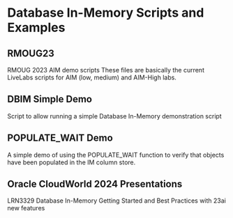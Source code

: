 # Database In-Memory Scripts and Examples

## RMOUG23

RMOUG 2023 AIM demo scripts
These files are basically the current LiveLabs scripts for AIM (low, medium) and AIM-High labs.

## DBIM Simple Demo

Script to allow running a simple Database In-Memory demonstration script

## POPULATE_WAIT Demo

A simple demo of using the POPULATE_WAIT function to verify that objects have been populated in the IM column store.

## Oracle CloudWorld 2024 Presentations

LRN3329 Database In-Memory Getting Started and Best Practices with 23ai new features
